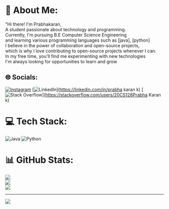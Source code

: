 # 💫 About Me:
"Hi there! I'm Prabhakaran,<br>A student passionate about technology and programming.<br>Currently, I'm pursuing B.E Computer Science Engineering<br>and learning various programming languages such as [java], [python]<br>I believe in the power of collaboration and open-source projects,<br>which is why I love contributing to open-source projects whenever I can.<br>In my free time, you'll find me experimenting with new technologies<br>I'm always looking for opportunities to learn and grow


## 🌐 Socials:
[![Instagram](https://img.shields.io/badge/Instagram-%23E4405F.svg?logo=Instagram&logoColor=white)](https://instagram.com/prabha_karan_811) [![LinkedIn](https://img.shields.io/badge/LinkedIn-%230077B5.svg?logo=linkedin&logoColor=white)](https://linkedin.com/in/prabha karan k) [![Stack Overflow](https://img.shields.io/badge/-Stackoverflow-FE7A16?logo=stack-overflow&logoColor=white)](https://stackoverflow.com/users/20CS128Prabha Karan k) 

# 💻 Tech Stack:
![Java](https://img.shields.io/badge/java-%23ED8B00.svg?style=for-the-badge&logo=java&logoColor=white) ![Python](https://img.shields.io/badge/python-3670A0?style=for-the-badge&logo=python&logoColor=ffdd54)
# 📊 GitHub Stats:
![](https://github-readme-stats.vercel.app/api?username=Prabhakaran811&theme=dark&hide_border=false&include_all_commits=false&count_private=false)<br/>
![](https://github-readme-streak-stats.herokuapp.com/?user=Prabhakaran811&theme=dark&hide_border=false)<br/>
![](https://github-readme-stats.vercel.app/api/top-langs/?username=Prabhakaran811&theme=dark&hide_border=false&include_all_commits=false&count_private=false&layout=compact)

---
[![](https://visitcount.itsvg.in/api?id=Prabhakaran811&icon=0&color=0)](https://visitcount.itsvg.in)

<!-- Proudly created with GPRM ( https://gprm.itsvg.in ) -->
